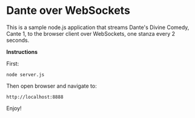 Dante over WebSockets
===

This is a sample node.js application that streams Dante's Divine Comedy, Cante 1, to the browser client over WebSockets,
one stanza every 2 seconds. 

**Instructions**

First:

```
node server.js
```

Then open browser and navigate to:

```
http://localhost:8888
```

Enjoy!
